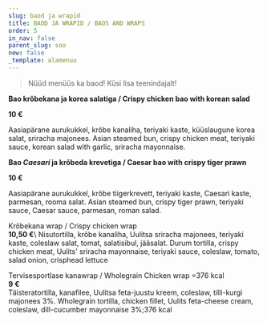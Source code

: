 ```yaml
---
slug: baod ja wrapid
title: BAOD JA WRAPID / BAOS AND WRAPS
order: 5
in_nav: false
parent_slug: soo
new: false
_template: alamenuu
---
```


<div class="ellipsis"></div>

> Nüüd menüüs ka baod! Küsi lisa teenindajalt!

<span class="spicy"></span>

**Bao krõbekana ja korea salatiga / Crispy chicken bao with korean salad**

**10 €**

<span class="spicy"></span><span class="koostis">Aasiapärane aurukukkel, krõbe kanaliha, teriyaki kaste, küüslaugune korea salat, sriracha majonees. Asian steamed bun, crispy chicken meat, teriyaki sauce, korean salad with garlic, sriracha mayonnaise.

**Bao *Caesari* ja krõbeda krevetiga / Caesar bao with crispy tiger prawn**

**10 €**

<span class="spicy"></span><span class="koostis">Aasiapärane aurukukkel, krõbe tiigerkrevett, teriyaki kaste, Caesari kaste, parmesan, rooma salat. Asian steamed bun, crispy tiger prawn, teriyaki sauce, Caesar sauce, parmesan, roman salad.

Krõbekana wrap / Crispy chicken wrap\
**10,50 €**\ <span class="spicy"></span><span class="koostis">Nisutortilla, krõbe kanaliha, Uulitsa sriracha majonees, teriyaki kaste, coleslaw salat, tomat,  salatisibul, jääsalat. Durum tortilla, crispy chicken meat, Uulits' sriracha mayonnaise, teriyaki sauce, coleslaw, tomato, salad onion, crisphead lettuce</span>

<span class="special"></span>

Tervisesportlase kanawrap / Wholegrain Chicken wrap =376 kcal\
**9 €**\
<span class="koostis">Täisteratortilla, kanafilee, Uulitsa feta-juustu kreem, coleslaw, tilli-kurgi majonees 3%. Wholegrain tortilla, chicken fillet, Uulits feta-cheese cream, coleslaw, dill-cucumber mayonnaise 3%;</span>376 kcal</span>
